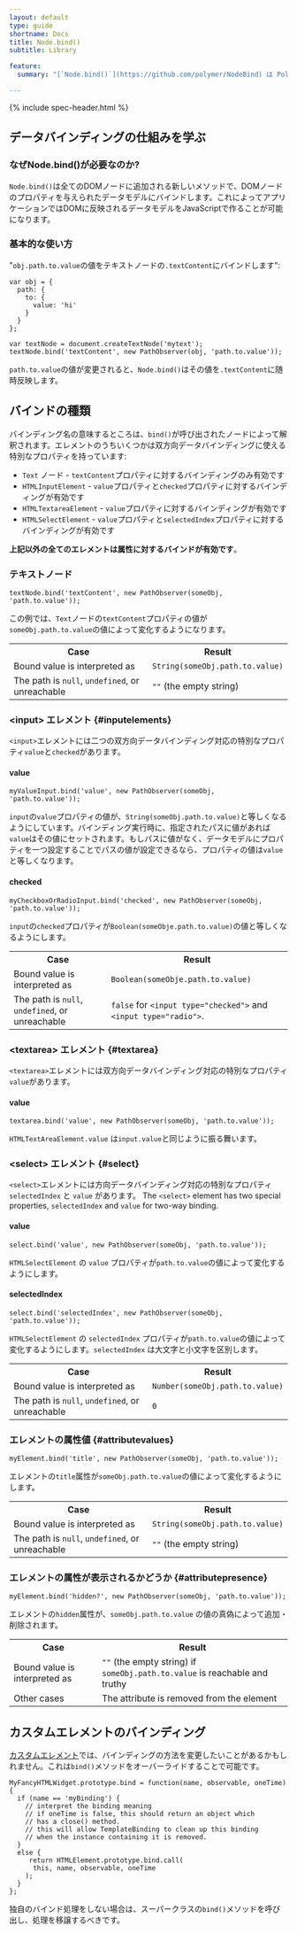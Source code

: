 ```yaml
---
layout: default
type: guide
shortname: Docs
title: Node.bind()
subtitle: Library

feature:
  summary: "[`Node.bind()`](https://github.com/polymer/NodeBind) は Polymerのデータバンディングライブラリです。このライブラリを使うことで、DOMノードはプロパティをデータモデルにバインドできるようになります。Polymer内部のみならず、単独でも便利なライブラリです。

---
```


{% include spec-header.html %}

## データバインディングの仕組みを学ぶ

### なぜNode.bind()が必要なのか?

`Node.bind()`は全てのDOMノードに追加される新しいメソッドで、DOMノードのプロパティを与えられたデータモデルにバインドします。これによってアプリケーションではDOMに反映されるデータモデルをJavaScriptで作ることが可能になります。

### 基本的な使い方

"`obj.path.to.value`の値をテキストノードの`.textContent`にバインドします":

    var obj = {
      path: {
        to: {
          value: 'hi'
        }
      }
    };

    var textNode = document.createTextNode('mytext');
    textNode.bind('textContent', new PathObserver(obj, 'path.to.value'));

`path.to.value`の値が変更されると、`Node.bind()`はその値を`.textContent`に随時反映します。

## バインドの種類

バインディング名の意味するところは、`bind()`が呼び出されたノードによって解釈されます。エレメントのうちいくつかは双方向データバインディングに使える特別なプロパティを持っています:

- `Text` ノード - `textContent`プロパティに対するバインディングのみ有効です
- `HTMLInputElement` - `value`プロパティと`checked`プロパティに対するバインディングが有効です
- `HTMLTextareaElement` - `value`プロパティに対するバインディングが有効です
- `HTMLSelectElement` - `value`プロパティと`selectedIndex`プロパティに対するバインディングが有効です

**上記以外の全てのエレメントは属性に対するバインドが有効です**。

### テキストノード

    textNode.bind('textContent', new PathObserver(someObj, 'path.to.value'));

この例では、`Text`ノードの`textContent`プロパティの値が`someObj.path.to.value`の値によって変化するようになります。

<table class="table">
  <tr>
    <th>Case</th><th>Result</th>
  </tr>
  <tr>
    <td>Bound value is interpreted as</td>
    <td><code>String(someObj.path.to.value)</code></td>
  </tr>
  <tr>
    <td>The path is <code>null</code>, <code>undefined</code>, or unreachable</td>
    <td><code>""</code> (the empty string)</td>
  </tr>
</table>

### &lt;input> エレメント {#inputelements}

`<input>`エレメントには二つの双方向データバインディング対応の特別なプロパティ`value`と`checked`があります。

#### value

    myValueInput.bind('value', new PathObserver(someObj, 'path.to.value'));

`input`の`value`プロパティの値が、`String(someObj.path.to.value)`と等しくなるようにしています。バインディング実行時に、指定されたパスに値があれば`value`はその値にセットされます。もしパスに値がなく、データモデルにプロパティを一つ設定することでパスの値が設定できるなら、プロパティの値は`value`と等しくなります。

#### checked

    myCheckboxOrRadioInput.bind('checked', new PathObserver(someObj, 'path.to.value'));

`input`の`checked`プロパティが`Boolean(someObje.path.to.value)`の値と等しくなるようにします。

<table class="table">
  <tr>
    <th>Case</th><th>Result</th>
  </tr>
  <tr>
    <td>Bound value is interpreted as</td>
    <td><code>Boolean(someObje.path.to.value)</code></td>
  </tr>
  <tr>
    <td>The path is <code>null</code>, <code>undefined</code>, or unreachable</td>
    <td><code>false</code> for <code>&lt;input type="checked"></code> and <code>&lt;input type="radio"></code>.</td>
  </tr>
</table>

### &lt;textarea> エレメント {#textarea}

`<textarea>`エレメントには双方向データバインディング対応の特別なプロパティ`value`があります。

#### value

    textarea.bind('value', new PathObserver(someObj, 'path.to.value'));

`HTMLTextAreaElement.value` は`input.value`と同じように振る舞います。

### &lt;select> エレメント {#select}

`<select>`エレメントには方向データバインディング対応の特別なプロパティ `selectedIndex` と `value` があります。
The `<select>` element has two special properties, `selectedIndex` and `value` for two-way binding.

#### value

    select.bind('value', new PathObserver(someObj, 'path.to.value'));

`HTMLSelectElement` の `value` プロパティが`path.to.value`の値によって変化するようにします。

#### selectedIndex

    select.bind('selectedIndex', new PathObserver(someObj, 'path.to.value'));

`HTMLSelectElement` の `selectedIndex` プロパティが`path.to.value`の値によって変化するようにします。`selectedIndex` は大文字と小文字を区別します。

<table class="table">
  <tr>
    <th>Case</th><th>Result</th>
  </tr>
  <tr>
    <td>Bound value is interpreted as</td>
    <td><code>Number(someObj.path.to.value)</code></td>
  </tr>
  <tr>
    <td>The path is <code>null</code>, <code>undefined</code>, or unreachable</td>
    <td><code>0</code></td>
  </tr>
</table>

### エレメントの属性値 {#attributevalues}

    myElement.bind('title', new PathObserver(someObj, 'path.to.value'));

エレメントの`title`属性が`someObj.path.to.value`の値によって変化するようにします。

<table class="table">
  <tr>
    <th>Case</th><th>Result</th>
  </tr>
  <tr>
    <td>Bound value is interpreted as</td>
    <td><code>String(someObj.path.to.value)</code></td>
  </tr>
  <tr>
    <td>The path is <code>null</code>, <code>undefined</code>, or unreachable</td>
    <td><code>""</code> (the empty string)</td>
  </tr>
</table>

### エレメントの属性が表示されるかどうか {#attributepresence}

    myElement.bind('hidden?', new PathObserver(someObj, 'path.to.value'));

エレメントの`hidden`属性が、`someObj.path.to.value` の値の真偽によって追加・削除されます。

<table class="table">
  <tr>
    <th>Case</th><th>Result</th>
  </tr>
  <tr>
    <td>Bound value is interpreted as</td>
    <td><code>""</code> (the empty string) if <code>someObj.path.to.value</code> is reachable and truthy</td>
  </tr>
  <tr>
    <td>Other cases</td>
    <td>The attribute is removed from the element</td>
  </tr>
</table>

## カスタムエレメントのバインディング

[カスタムエレメント](/platform/custom-elements.html)では、バインディングの方法を変更したいことがあるかもしれません。これは`bind()`メソッドをオーバーライドすることで可能です。

    MyFancyHTMLWidget.prototype.bind = function(name, observable, oneTime) {
      if (name == 'myBinding') {
        // interpret the binding meaning
        // if oneTime is false, this should return an object which
        // has a close() method.
        // this will allow TemplateBinding to clean up this binding
        // when the instance containing it is removed.
      }
      else {
         return HTMLElement.prototype.bind.call(
          this, name, observable, oneTime
        );
      }
    };

独自のバインド処理をしない場合は、スーパークラスの`bind()`メソッドを呼び出し、処理を移譲するべきです。 

